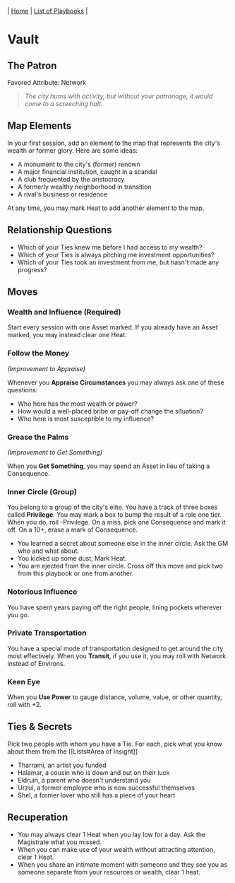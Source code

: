 | [Home](../index.md) | [List of Playbooks](Overview.md) |

# Vault
## The Patron
Favored Attribute: Network

>*The city hums with activity, but without your patronage, it would come to a screeching halt.*

## Map Elements
In your first session, add an element to the map that represents the city's wealth or former glory. Here are some ideas:

- A monument to the city's (former) renown
- A major financial institution, caught in a scandal
- A club frequented by the aristocracy
- A formerly wealthy neighborhood in transition
- A rival's business or residence

At any time, you may mark Heat to add another element to the map.

## Relationship Questions
- Which of your Ties knew me before I had access to my wealth?
- Which of your Ties is always pitching me investment opportunities?
- Which of your Ties took an investment from me, but hasn't made any progress?

## Moves
### Wealth and Influence (Required)
Start every session with one Asset marked. If you already have an Asset marked, you may instead clear one Heat.

### Follow the Money
*(Improvement to Appraise)*

Whenever you **Appraise Circumstances** you may always ask one of these questions:

- Who here has the most wealth or power?
- How would a well-placed bribe or pay-off change the situation?
-  Who here is most susceptible to my influence?

### Grease the Palms
*(Improvement to Get Something)*

When you **Get Something**, you may spend an Asset in lieu of taking a Consequence.

### Inner Circle (Group)
You belong to a group of the city's elite. You have a track of three boxes called **Privilege**. You may mark a box to bump the result of a role one tier. When you do, roll -Privilege. On a miss, pick one Consequence and mark it off. On a 10+, erase a mark of Consequence.
- You learned a secret about someone else in the inner circle. Ask the GM who and what about.
- You kicked up some dust; Mark Heat.
- You are ejected from the inner circle. Cross off this move and pick two from this playbook or one from another.


### Notorious Influence
You have spent years paying off the right people, lining pockets wherever you go. 


### Private Transportation
You have a special mode of transportation designed to get around the city most effectively. When you **Transit**, if you use it, you may roll with Network instead of Environs.

### Keen Eye
When you **Use Power** to gauge distance, volume, value, or other quantity, roll with +2.


## Ties & Secrets
Pick two people with whom you have a Tie. For each, pick what you know about them from the [[Lists#Area of Insight]]
- Tharrami, an artist you funded
- Halamar, a cousin who is down and out on their luck
- Eldruin, a parent who doesn't understand you
- Urzul, a former employee who is now successful themselves
- Shel, a former lover who still has a piece of your heart

## Recuperation
- You may always clear 1 Heat when you lay low for a day. Ask the Magistrate what you missed.
- When you can make use of your wealth without attracting attention, clear 1 Heat.
- When you share an intimate moment with someone and they see you as someone separate from your resources or wealth, clear 1 heat.